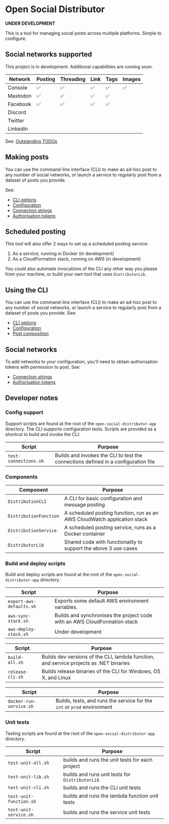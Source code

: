 # Open Social Distributor

**UNDER DEVELOPMENT**

This is a tool for managing social posts across multiple platforms. Simple to configure.

## Social networks supported

This project is in development. Additional capabilities are coming soon.

| Network | Posting | Threading | Link | Tags | Images |
|-|-|-|-|-|-|
| Console | ✅ | ✅ | ✅ | ✅ | ✅ |
| Mastodon | ✅ | ✅ | ✅ | ✅ | |
| Facebook | ✅ | ✅ | ✅ | ✅ | |
| Discord | | | | | |
| Twitter | | | | | |
| LinkedIn | | | | | |

See: [Outstanding TODOs](todos.md)

## Making posts

You can use the command-line interface (CLI) to make an ad-hoc post to any number of social networks, or launch a service to regularly post from a dataset of posts you provide.

See:

* [CLI options](cli-options.md)
* [Configuration](configuration.md)
* [Connection strings](connection-strings.md)
* [Authorisation tokens](auth-tokens.md)

## Scheduled posting

This tool will also offer 2 ways to set up a scheduled posting service:

1. As a service, running in Docker (in development)
2. As a CloudFormation stack, running on AWS (in development)

You could also automate invocations of the CLI any other way you please from your machine, or build your own tool that uses `DistributorLib`.

## Using the CLI

You can use the command-line interface (CLI) to make an ad-hoc post to any number of social networks, or launch a service to regularly post from a dataset of posts you provide. See:

* [CLI options](cli-options.md)
* [Configuration](configuration.md)
* [Post composition](post-composition.md)

## Social networks

To add networks to your configuration, you'll need to obtain authorisation tokens with permission to post. See:

* [Connection strings](connection-strings.md)
* [Authorisation tokens](auth-tokens.md)

## Developer notes

### Config support

Support scripts are found at the root of the `open-social-distributor-app` directory. The CLI supports configuration tests. Scripts are provided as a shortcut to build and invoke the CLI:

| Script | Purpose |
|-|-|
| `test-connections.sh` | Builds and invokes the CLI to test the connections defined in a configuration file |

### Components

| Component | Purpose |
|-|-|
| `DistributionCLI` | A CLI for basic configuration and message posting |
| `DistributionFunction` | A scheduled posting function, run as an AWS CloudWatch application stack |
| `DistributionService` | A scheduled posting service, runs as a Docker container |
| `DistributorLib` | Shared code with functionality to support the above 3 use cases |

### Build and deploy scripts

Build and deploy scripts are found at the root of the `open-social-distributor-app` directory.

| Script | Purpose |
|-|-|
| `export-aws-defaults.sh` | Exports some default AWS environment variables. |
| `aws-sync-stack.sh` | Builds and synchronises the project code with an AWS CloudFormation stack |
| `aws-deploy-stack.sh` | Under development |

| Script | Purpose |
|-|-|
| `build-all.sh` | Builds dev versions of the CLI, lambda function, and service projects as .NET binaries |
| `release-cli.sh` | Builds release binaries of the CLI for Windows, OS X, and Linux |

| Script | Purpose |
|-|-|
| `docker-run-service.sh` | Builds, tests, and runs the service for the `int` or `prod` environment |

### Unit tests

Testing scripts are found at the root of the `open-social-distributor-app` directory.

| Script | Purpose |
|-|-|
| `test-unit-all.sh` | builds and runs the unit tests for each project |
| `test-unit-lib.sh` | builds and runs unit tests for `DistributorLib` |
| `test-unit-cli.sh` | builds and runs the CLI unit tests |
| `test-unit-function.sh` | builds and runs the lambda function unit tests |
| `test-unit-service.sh` | builds and runs the service unit tests |
